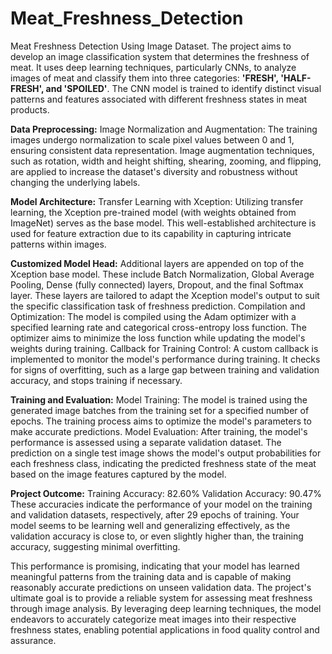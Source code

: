 # Meat_Freshness_Detection
Meat Freshness Detection Using Image Dataset.
The project aims to develop an image classification system that determines the freshness of meat. It uses deep learning techniques, particularly CNNs, to analyze images of meat and classify them into three categories: **'FRESH', 'HALF-FRESH', and 'SPOILED'**. 
The CNN model is trained to identify distinct visual patterns and features associated with different freshness states in meat products.

**Data Preprocessing:**
Image Normalization and Augmentation: The training images undergo normalization to scale pixel values between 0 and 1, ensuring consistent data representation. Image augmentation techniques, such as rotation, width and height shifting, shearing, zooming, and flipping, are applied to increase the dataset's diversity and robustness without changing the underlying labels.

**Model Architecture:**
Transfer Learning with Xception: Utilizing transfer learning, the Xception pre-trained model (with weights obtained from ImageNet) serves as the base model. This well-established architecture is used for feature extraction due to its capability in capturing intricate patterns within images.

**Customized Model Head:**
Additional layers are appended on top of the Xception base model. These include Batch Normalization, Global Average Pooling, Dense (fully connected) layers, Dropout, and the final Softmax layer. These layers are tailored to adapt the Xception model's output to suit the specific classification task of freshness prediction.
Compilation and Optimization: The model is compiled using the Adam optimizer with a specified learning rate and categorical cross-entropy loss function. The optimizer aims to minimize the loss function while updating the model's weights during training.
Callback for Training Control: A custom callback is implemented to monitor the model's performance during training. It checks for signs of overfitting, such as a large gap between training and validation accuracy, and stops training if necessary.

**Training and Evaluation:**
Model Training: The model is trained using the generated image batches from the training set for a specified number of epochs. The training process aims to optimize the model's parameters to make accurate predictions.
Model Evaluation: After training, the model's performance is assessed using a separate validation dataset. The prediction on a single test image shows the model's output probabilities for each freshness class, indicating the predicted freshness state of the meat based on the image features captured by the model.

**Project Outcome:**
Training Accuracy: 82.60%
Validation Accuracy: 90.47%
These accuracies indicate the performance of your model on the training and validation datasets, respectively, after 29 epochs of training. Your model seems to be learning well and generalizing effectively, as the validation accuracy is close to, or even slightly higher than, the training accuracy, suggesting minimal overfitting.

This performance is promising, indicating that your model has learned meaningful patterns from the training data and is capable of making reasonably accurate predictions on unseen validation data.
The project's ultimate goal is to provide a reliable system for assessing meat freshness through image analysis. By leveraging deep learning techniques, the model endeavors to accurately categorize meat images into their respective freshness states, enabling potential applications in food quality control and assurance.
